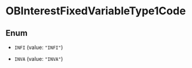 
# OBInterestFixedVariableType1Code

## Enum


* `INFI` (value: `"INFI"`)

* `INVA` (value: `"INVA"`)




